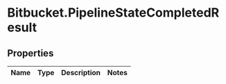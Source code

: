 # Bitbucket.PipelineStateCompletedResult

## Properties

Name | Type | Description | Notes
------------ | ------------- | ------------- | -------------


